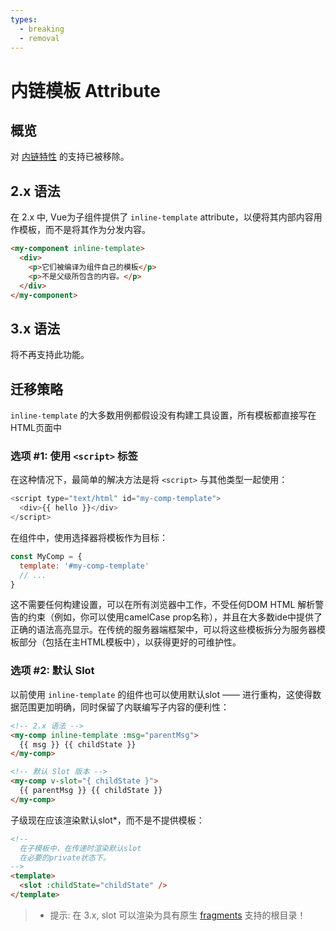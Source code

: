 ```yaml
---
types:
  - breaking
  - removal
---
```


# 内链模板 Attribute

## 概览

对 [内链特性](https://vuejs.org/v2/guide/components-edge-cases.html#Inline-Templates) 的支持已被移除。

## 2.x 语法

在 2.x 中, Vue为子组件提供了 `inline-template` attribute，以便将其内部内容用作模板，而不是将其作为分发内容。

```html
<my-component inline-template>
  <div>
    <p>它们被编译为组件自己的模板</p>
    <p>不是父级所包含的内容。</p>
  </div>
</my-component>
```

## 3.x 语法

将不再支持此功能。

## 迁移策略

`inline-template` 的大多数用例都假设没有构建工具设置，所有模板都直接写在HTML页面中

### 选项 #1: 使用 `<script>` 标签

在这种情况下，最简单的解决方法是将 `<script>` 与其他类型一起使用：

```js
<script type="text/html" id="my-comp-template">
  <div>{{ hello }}</div>
</script>
```

在组件中，使用选择器将模板作为目标：

```js
const MyComp = {
  template: '#my-comp-template'
  // ...
}
```

这不需要任何构建设置，可以在所有浏览器中工作，不受任何DOM HTML 解析警告的约束（例如，你可以使用camelCase prop名称），并且在大多数ide中提供了正确的语法高亮显示。在传统的服务器端框架中，可以将这些模板拆分为服务器模板部分（包括在主HTML模板中），以获得更好的可维护性。

### 选项 #2: 默认 Slot

以前使用 `inline-template` 的组件也可以使用默认slot —— 进行重构，这使得数据范围更加明确，同时保留了内联编写子内容的便利性：

```html
<!-- 2.x 语法 -->
<my-comp inline-template :msg="parentMsg">
  {{ msg }} {{ childState }}
</my-comp>

<!-- 默认 Slot 版本 -->
<my-comp v-slot="{ childState }">
  {{ parentMsg }} {{ childState }}
</my-comp>
```

子级现在应该渲染默认slot*，而不是不提供模板：

```html
<!--
  在子模板中，在传递时渲染默认slot
  在必要的private状态下。
-->
<template>
  <slot :childState="childState" />
</template>
```

> * 提示: 在 3.x, slot 可以渲染为具有原生 [fragments](/guide/migration/fragments) 支持的根目录！